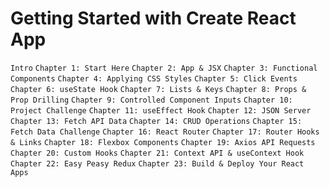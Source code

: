 # Getting Started with Create React App

`Intro`
`Chapter 1: Start Here`
`Chapter 2: App & JSX`
`Chapter 3: Functional Components`
`Chapter 4: Applying CSS Styles`
`Chapter 5: Click Events`
`Chapter 6: useState Hook`
`Chapter 7: Lists & Keys`
`Chapter 8: Props & Prop Drilling`
`Chapter 9: Controlled Component Inputs`
`Chapter 10: Project Challenge`
`Chapter 11: useEffect Hook`
`Chapter 12: JSON Server`
`Chapter 13: Fetch API Data`
`Chapter 14: CRUD Operations`
`Chapter 15: Fetch Data Challenge`
`Chapter 16: React Router`
`Chapter 17: Router Hooks & Links`
`Chapter 18: Flexbox Components`
`Chapter 19: Axios API Requests`
`Chapter 20: Custom Hooks`
`Chapter 21: Context API & useContext Hook`
`Chapter 22: Easy Peasy Redux`
`Chapter 23: Build & Deploy Your React Apps`

